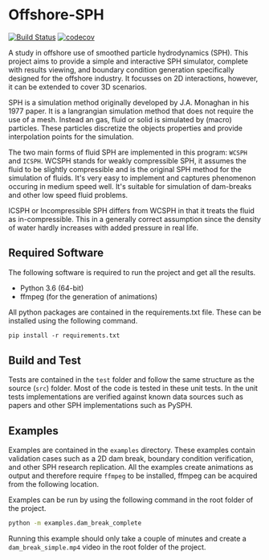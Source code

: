# Offshore-SPH

[![Build Status](https://travis-ci.org/KoningJasper/Offshore-SPH.svg?branch=master)](https://travis-ci.org/KoningJasper/Offshore-SPH)
[![codecov](https://codecov.io/gh/KoningJasper/Offshore-SPH/branch/master/graph/badge.svg)](https://codecov.io/gh/KoningJasper/Offshore-SPH)

A study in offshore use of smoothed particle hydrodynamics (SPH). This project aims to provide a simple and interactive SPH simulator, complete with results viewing, and boundary condition generation specifically designed for the offshore industry. It focusses on 2D interactions, however, it can be extended to cover 3D scenarios.

SPH is a simulation method originally developed by J.A. Monaghan in his 1977 paper. It is a langrangian simulation method that does not require the use of a mesh. Instead an gas, fluid or solid is simulated by (macro) particles. These particles discretize the objects properties and provide interpolation points for the simulation.

The two main forms of fluid SPH are implemented in this program: `WCSPH` and `ICSPH`. WCSPH stands for weakly compressible SPH, it assumes the fluid to be slightly compressible and is the original SPH method for the simulation of fluids. It's very easy to implement and captures phenomenon occuring in medium speed well. It's suitable for simulation of dam-breaks and other low speed fluid problems.

ICSPH or Incompressible SPH differs from WCSPH in that it treats the fluid as in-compressible. This in a generally correct assumption since the density of water hardly increases with added pressure in real life.

## Required Software

The following software is required to run the project and get all the results.

- Python 3.6 (64-bit)
- ffmpeg (for the generation of animations)

All python packages are contained in the requirements.txt file. These can be installed using the following command.

```ps
pip install -r requirements.txt
```

## Build and Test

Tests are contained in the `test` folder and follow the same structure as the source (`src`) folder. Most of the code is tested in these unit tests. In the unit tests implementations are verified against known data sources such as papers and other SPH implementations such as PySPH.

## Examples

Examples are contained in the `examples` directory. These examples contain validation cases such as a 2D dam break, boundary condition verification, and other SPH research replication. All the examples create animations as output and therefore require `ffmpeg` to be installed, ffmpeg can be acquired from the following location.

Examples can be run by using the following command in the root folder of the project.
```sh
python -m examples.dam_break_complete
```

Running this example should only take a couple of minutes and create a ``dam_break_simple.mp4`` video in the root folder of the project.
